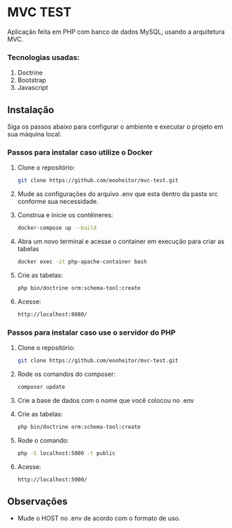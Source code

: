 # MVC TEST
Aplicação feita em PHP com banco de dados MySQL, usando a arquitetura MVC. 

### Tecnologias usadas:

1. Doctrine
2. Bootstrap
3. Javascript

## Instalação

Siga os passos abaixo para configurar o ambiente e executar o projeto em sua máquina local.

### Passos para instalar caso utilize o Docker

1. Clone o repositório:
   ```bash
   git clone https://github.com/eooheitor/mvc-test.git

2. Mude as configurações do arquivo .env que esta dentro da pasta src conforme sua necessidade.

3. Construa e inicie os contêineres:
   ```bash
   docker-compose up --build
4. Abra um novo terminal e acesse o container em execução para criar as tabelas
   ```bash
   docker exec -it php-apache-container bash
5. Crie as tabelas:
   ```bash
   php bin/doctrine orm:schema-tool:create
6. Acesse:
   ```bash
   http://localhost:8080/

### Passos para instalar caso use o servidor do PHP
1. Clone o repositório:
   ```bash
   git clone https://github.com/eooheitor/mvc-test.git
2. Rode os comandos do composer:
   ```bash
   composer update
3. Crie a base de dados com o nome que você colocou no .env

4. Crie as tabelas:
   ```bash
   php bin/doctrine orm:schema-tool:create
5. Rode o comando:
   ```bash
   php -S localhost:5000 -t public
6. Acesse:
   ```bash
   http://localhost:5000/

## Observações
- Mude o HOST no .env de acordo com o formato de uso.
